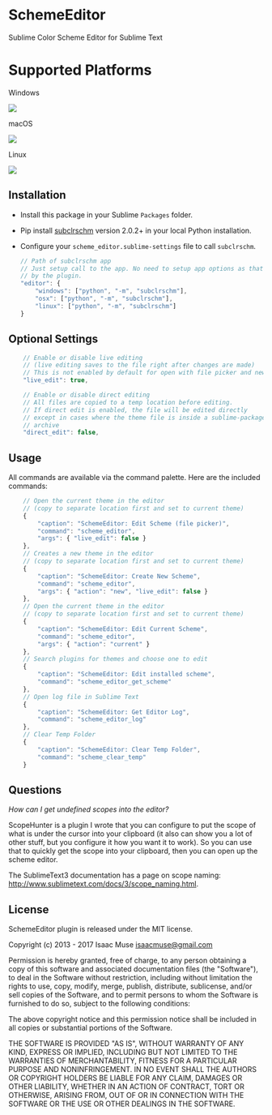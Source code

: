 SchemeEditor
=================

Sublime Color Scheme Editor for Sublime Text

# Supported Platforms

Windows

<img src="https://dl.dropboxusercontent.com/u/342698/ColorSchemeEditor/CSE_WIN.png" border="0"/>

macOS

<img src="https://dl.dropboxusercontent.com/u/342698/ColorSchemeEditor/CSE_OSX.png" border="0"/>

Linux

<img src="https://dl.dropboxusercontent.com/u/342698/ColorSchemeEditor/CSE_NIX.png" border="0"/>

## Installation

- Install this package in your Sublime `Packages` folder.
- Pip install [subclrschm](https://pypi.python.org/pypi/subclrschm/) version 2.0.2+ in your local Python installation.
- Configure your `scheme_editor.sublime-settings` file to call `subclrschm`.

    ```js
    // Path of subclrschm app
    // Just setup call to the app. No need to setup app options as that is controlled
    // by the plugin.
    "editor": {
        "windows": ["python", "-m", "subclrschm"],
        "osx": ["python", "-m", "subclrschm"],
        "linux": ["python", "-m", "subclrschm"]
    }
    ```

## Optional Settings

```js
    // Enable or disable live editing
    // (live editing saves to the file right after changes are made)
    // This is not enabled by default for open with file picker and new themes
    "live_edit": true,

    // Enable or disable direct editing
    // All files are copied to a temp location before editing.
    // If direct edit is enabled, the file will be edited directly
    // except in cases where the theme file is inside a sublime-packages
    // archive
    "direct_edit": false,
```

## Usage

All commands are available via the command palette.  Here are the included commands:

```js
    // Open the current theme in the editor
    // (copy to separate location first and set to current theme)
    {
        "caption": "SchemeEditor: Edit Scheme (file picker)",
        "command": "scheme_editor",
        "args": { "live_edit": false }
    },
    // Creates a new theme in the editor
    // (copy to separate location first and set to current theme)
    {
        "caption": "SchemeEditor: Create New Scheme",
        "command": "scheme_editor",
        "args": { "action": "new", "live_edit": false }
    },
    // Open the current theme in the editor
    // (copy to separate location first and set to current theme)
    {
        "caption": "SchemeEditor: Edit Current Scheme",
        "command": "scheme_editor",
        "args": { "action": "current" }
    },
    // Search plugins for themes and choose one to edit
    {
        "caption": "SchemeEditor: Edit installed scheme",
        "command": "scheme_editor_get_scheme"
    },
    // Open log file in Sublime Text
    {
        "caption": "SchemeEditor: Get Editor Log",
        "command": "scheme_editor_log"
    },
    // Clear Temp Folder
    {
        "caption": "SchemeEditor: Clear Temp Folder",
        "command": "scheme_clear_temp"
    }
```

## Questions

*How can I get undefined scopes into the editor?*

ScopeHunter is a plugin I wrote that you can configure to put the scope of what is under the cursor into your clipboard (it also can show you a lot of other stuff, but you configure it how you want it to work). So you can use that to quickly get the scope into your clipboard, then you can open up the scheme editor.

The SublimeText3 documentation has a page on scope naming: http://www.sublimetext.com/docs/3/scope_naming.html.

## License
SchemeEditor plugin is released under the MIT license.

Copyright (c) 2013 - 2017 Isaac Muse <isaacmuse@gmail.com>

Permission is hereby granted, free of charge, to any person obtaining a copy of this software and associated documentation files (the "Software"), to deal in the Software without restriction, including without limitation the rights to use, copy, modify, merge, publish, distribute, sublicense, and/or sell copies of the Software, and to permit persons to whom the Software is furnished to do so, subject to the following conditions:

The above copyright notice and this permission notice shall be included in all copies or substantial portions of the Software.

THE SOFTWARE IS PROVIDED "AS IS", WITHOUT WARRANTY OF ANY KIND, EXPRESS OR IMPLIED, INCLUDING BUT NOT LIMITED TO THE WARRANTIES OF MERCHANTABILITY, FITNESS FOR A PARTICULAR PURPOSE AND NONINFRINGEMENT. IN NO EVENT SHALL THE AUTHORS OR COPYRIGHT HOLDERS BE LIABLE FOR ANY CLAIM, DAMAGES OR OTHER LIABILITY, WHETHER IN AN ACTION OF CONTRACT, TORT OR OTHERWISE, ARISING FROM, OUT OF OR IN CONNECTION WITH THE SOFTWARE OR THE USE OR OTHER DEALINGS IN THE SOFTWARE.

